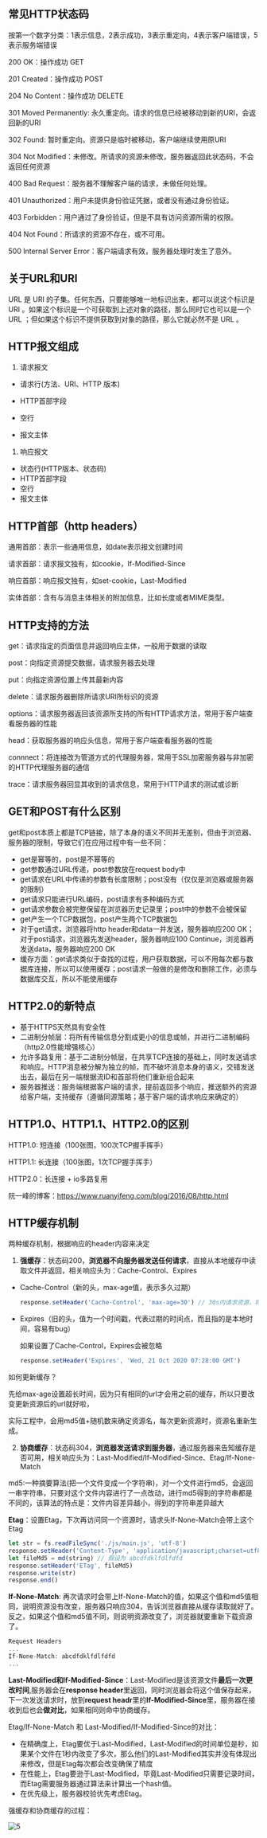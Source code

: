 ## 常见HTTP状态码



按第一个数字分类：1表示信息，2表示成功，3表示重定向，4表示客户端错误，5表示服务端错误



200 OK：操作成功 GET

201 Created：操作成功 POST

204 No Content：操作成功 DELETE

301 Moved Permanently: 永久重定向。请求的信息已经被移动到新的URI，会返回新的URI

302 Found: 暂时重定向。资源只是临时被移动，客户端继续使用原URI

304 Not Modified：未修改。所请求的资源未修改，服务器返回此状态码，不会返回任何资源

400 Bad Request：服务器不理解客户端的请求，未做任何处理。

401 Unauthorized：用户未提供身份验证凭据，或者没有通过身份验证。

403 Forbidden：用户通过了身份验证，但是不具有访问资源所需的权限。

404 Not Found：所请求的资源不存在，或不可用。

500 Internal Server Error：客户端请求有效，服务器处理时发生了意外。



## 关于URL和URI



URL 是 URI 的子集。任何东西，只要能够唯一地标识出来，都可以说这个标识是 URI 。如果这个标识是一个可获取到上述对象的路径，那么同时它也可以是一个 URL ；但如果这个标识不提供获取到对象的路径，那么它就必然不是 URL 。



## HTTP报文组成



1. 请求报文

- 请求行(方法、URI、HTTP 版本)

- HTTP首部字段
- 空行
- 报文主体

1. 响应报文

- 状态行(HTTP版本、状态码)
- HTTP首部字段
- 空行
- 报文主体



## HTTP首部（http headers）



通用首部：表示一些通用信息，如date表示报文创建时间

请求首部：请求报文独有，如cookie，If-Modified-Since

响应首部：响应报文独有，如set-cookie，Last-Modified

实体首部：含有与消息主体相关的附加信息，比如长度或者MIME类型。



## HTTP支持的方法



get：请求指定的页面信息并返回响应主体，一般用于数据的读取

post：向指定资源提交数据，请求服务器去处理

put：向指定资源位置上传其最新内容

delete：请求服务器删除所请求URI所标识的资源

options：请求服务器返回该资源所支持的所有HTTP请求方法，常用于客户端查看服务器的性能

head：获取服务器的响应头信息，常用于客户端查看服务器的性能

connnect：将连接改为管道方式的代理服务器，常用于SSL加密服务器与非加密的HTTP代理服务器的通信

trace：请求服务器回显其收到的请求信息，常用于HTTP请求的测试或诊断



## GET和POST有什么区别



get和post本质上都是TCP链接，除了本身的语义不同并无差别，但由于浏览器、服务器的限制，导致它们在应用过程中有一些不同：



- get是幂等的，post是不幂等的
- get参数通过URL传递，post参数放在request body中
- get请求在URL中传递的参数有长度限制；post没有（仅仅是浏览器或服务器的限制）
- get请求只能进行URL编码，post请求有多种编码方式
- get请求参数会被完整保留在浏览器历史记录里；post中的参数不会被保留
- get产生一个TCP数据包，post产生两个TCP数据包
- 对于get请求，浏览器将http header和data一并发送，服务器响应200 OK；对于post请求，浏览器先发送header，服务器响应100 Continue，浏览器再发送data，服务器响应200 OK
- 缓存方面：get请求类似于查找的过程，用户获取数据，可以不用每次都与数据库连接，所以可以使用缓存；post请求一般做的是修改和删除工作，必须与数据库交互，所以不能使用缓存



## HTTP2.0的新特点



- 基于HTTPS天然具有安全性
- 二进制分帧层：将所有传输信息分割成更小的信息或帧，并进行二进制编码（http2.0性能增强核心）
- 允许多路复用：基于二进制分帧层，在共享TCP连接的基础上，同时发送请求和响应。HTTP消息被分解为独立的帧，而不破坏消息本身的语义，交错发送出去，最后在另一端根据流ID和首部将他们重新组合起来
- 服务器推送：服务端根据客户端的请求，提前返回多个响应，推送额外的资源给客户端，支持缓存（遵循同源策略；基于客户端的请求响应来确定的）



## HTTP1.0、HTTP1.1、HTTP2.0的区别



HTTP1.0: 短连接（100张图，100次TCP握手挥手）

HTTP1.1: 长连接（100张图，1次TCP握手挥手）

HTTP2.0：长连接 + io多路复用



阮一峰的博客：https://www.ruanyifeng.com/blog/2016/08/http.html



## HTTP缓存机制



两种缓存机制，根据响应的header内容来决定



1. **强缓存**：状态码200，**浏览器不向服务器发送任何请求**，直接从本地缓存中读取文件并返回，相关响应头为：Cache-Control、Expires



- Cache-Control（新的头，max-age值，表示多久过期）

  ```js
  response.setHeader('Cache-Control', 'max-age=30') // 30s内请求资源，将直接从缓存中读取，不发请求
  ```

  

- Expires（旧的头，值为一个时间戳，代表过期的时间点，而且指的是本地时间，容易有bug）

  如果设置了Cache-Control，Expires会被忽略

  ```js
  response.setHeader('Expires', 'Wed, 21 Oct 2020 07:28:00 GMT')
  ```

  

如何更新缓存？

先给max-age设置超长时间，因为只有相同的url才会用之前的缓存，所以只要改变更新资源后的url就好啦，

实际工程中，会用md5值+随机数来确定资源名，每次更新资源时，资源名重新生成。



2. **协商缓存**：状态码304，**浏览器发送请求到服务器**，通过服务器来告知缓存是否可用，相关响应头为：Last-Modified/If-Modified-Since、Etag/If-None-Match



md5:一种摘要算法(把一个文件变成一个字符串)，对一个文件进行md5，会返回一串字符串，只要对这个文件内容进行了一点改动，进行md5得到的字符串都是不同的，该算法的特点是：文件内容差异越小，得到的字符串差异越大



**Etag**：设置Etag，下次再访问同一个资源时，请求头If-None-Match会带上这个Etag



```js
let str = fs.readFileSync('./js/main.js', 'utf-8')
response.setHeader('Content-Type', 'application/javascript;charset=utf8')
let fileMd5 = md(string) // 假设为 abcdfdklfdlfdfd
response.setHeader('ETag', fileMd5)
response.write(str)
response.end()
```



**If-None-Match**: 再次请求时会带上If-None-Match的值，如果这个值和md5值相同，说明资源没有改变，服务器只响应304，告诉浏览器直接从缓存读取就好了。反之，如果这个值和md5值不同，则说明资源改变了，浏览器就要重新下载资源了。



```js
Request Headers
...
If-None-Match: abcdfdklfdlfdfd
...
```



**Last-Modified和If-Modified-Since**：Last-Modified是该资源文件**最后一次更改时间**,服务器会在**response header**里返回，同时浏览器会将这个值保存起来，下一次发送请求时，放到**request headr**里的**If-Modified-Since**里，服务器在接收到后也会**做对比**，如果相同则命中协商缓存。



Etag/If-None-Match 和 Last-Modified/If-Modified-Since的对比：



- 在精确度上，Etag要优于Last-Modified，Last-Modified的时间单位是秒，如果某个文件在1秒内改变了多次，那么他们的Last-Modified其实并没有体现出来修改，但是Etag每次都会改变确保了精度
- 在性能上，Etag要逊于Last-Modified，毕竟Last-Modified只需要记录时间，而Etag需要服务器通过算法来计算出一个hash值。
- 在优先级上，服务器校验优先考虑Etag。



强缓存和协商缓存的过程：



![5](../images/http缓存.jpg)